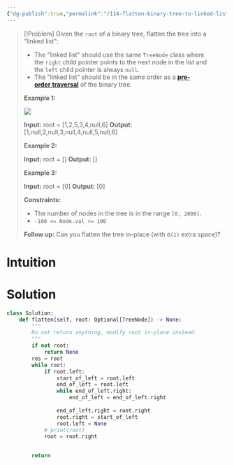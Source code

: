 ```yaml
---
{"dg-publish":true,"permalink":"/114-flatten-binary-tree-to-linked-list/","tags":["linkedList","stack","tree","binaryTree","dfs"]}
---
```


> [!Problem]
> Given the `root` of a binary tree, flatten the tree into a "linked list":
> 
> - The "linked list" should use the same `TreeNode` class where the `right` child pointer points to the next node in the list and the `left` child pointer is always `null`.
> - The "linked list" should be in the same order as a [**pre-order** **traversal**](https://en.wikipedia.org/wiki/Tree_traversal#Pre-order,_NLR) of the binary tree.
> 
> **Example 1:**
> 
> ![](https://assets.leetcode.com/uploads/2021/01/14/flaten.jpg)
> 
> **Input:** root = [1,2,5,3,4,null,6]
> **Output:** [1,null,2,null,3,null,4,null,5,null,6]
> 
> **Example 2:**
> 
> **Input:** root = []
> **Output:** []
> 
> **Example 3:**
> 
> **Input:** root = [0]
> **Output:** [0]
> 
> **Constraints:**
> 
> - The number of nodes in the tree is in the range `[0, 2000]`.
> - `-100 <= Node.val <= 100`
> 
> **Follow up:** Can you flatten the tree in-place (with `O(1)` extra space)?


# Intuition

# Solution
```python
class Solution:
    def flatten(self, root: Optional[TreeNode]) -> None:
        """
        Do not return anything, modify root in-place instead.
        """
        if not root:
            return None
        res = root
        while root:
            if root.left:
                start_of_left = root.left
                end_of_left = root.left
                while end_of_left.right:
                    end_of_left = end_of_left.right
                
                end_of_left.right = root.right
                root.right = start_of_left
                root.left = None
            # print(root)
            root = root.right

        
        return 
```